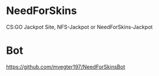 # NeedForSkins
CS:GO Jackpot Site, NFS-Jackpot or NeedForSkins-Jackpot

# Bot
https://github.com/mvegter197/NeedForSkinsBot
